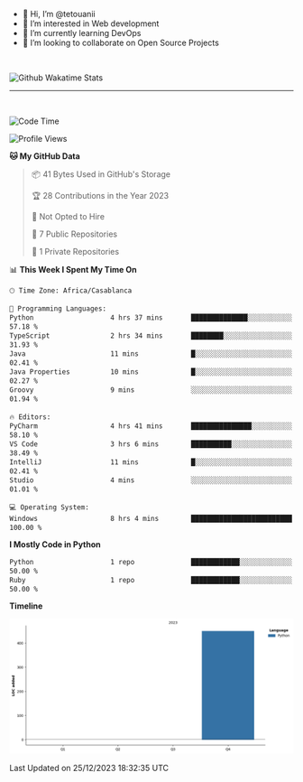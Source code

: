 - 👋 Hi, I’m @tetouanii
- 👀 I’m interested in Web development
- 🌱 I’m currently learning DevOps
- 💞️ I’m looking to collaborate on Open Source Projects

<br/>


![Github Wakatime Stats](https://github-readme-stats.vercel.app/api/wakatime/?username=@walidbosso&layout=compact&&theme=default&link="https://www.github.com/USERNAME/") 

--- 

<br/>


  
<!--START_SECTION:waka-->
![Code Time](http://img.shields.io/badge/Code%20Time-9%20hrs%2012%20mins-blue)

![Profile Views](http://img.shields.io/badge/Profile%20Views-125-blue)

**🐱 My GitHub Data** 

> 📦 41 Bytes Used in GitHub's Storage 
 > 
> 🏆 28 Contributions in the Year 2023
 > 
> 🚫 Not Opted to Hire
 > 
> 📜 7 Public Repositories 
 > 
> 🔑 1 Private Repositories 
 > 
📊 **This Week I Spent My Time On** 

```text
🕑︎ Time Zone: Africa/Casablanca

💬 Programming Languages: 
Python                   4 hrs 37 mins       ██████████████░░░░░░░░░░░   57.18 % 
TypeScript               2 hrs 34 mins       ████████░░░░░░░░░░░░░░░░░   31.93 % 
Java                     11 mins             █░░░░░░░░░░░░░░░░░░░░░░░░   02.41 % 
Java Properties          10 mins             █░░░░░░░░░░░░░░░░░░░░░░░░   02.27 % 
Groovy                   9 mins              ░░░░░░░░░░░░░░░░░░░░░░░░░   01.94 % 

🔥 Editors: 
PyCharm                  4 hrs 41 mins       ███████████████░░░░░░░░░░   58.10 % 
VS Code                  3 hrs 6 mins        ██████████░░░░░░░░░░░░░░░   38.49 % 
IntelliJ                 11 mins             █░░░░░░░░░░░░░░░░░░░░░░░░   02.41 % 
Studio                   4 mins              ░░░░░░░░░░░░░░░░░░░░░░░░░   01.01 % 

💻 Operating System: 
Windows                  8 hrs 4 mins        █████████████████████████   100.00 % 
```

**I Mostly Code in Python** 

```text
Python                   1 repo              ████████████░░░░░░░░░░░░░   50.00 % 
Ruby                     1 repo              ████████████░░░░░░░░░░░░░   50.00 % 
```



**Timeline**

![Lines of Code chart](https://raw.githubusercontent.com/tetouanii/tetouanii/main/assets/bar_graph.png)


 Last Updated on 25/12/2023 18:32:35 UTC
<!--END_SECTION:waka-->

